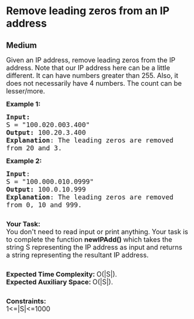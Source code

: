 # Remove leading zeros from an IP address
## Medium 
<div class="problem-statement" style="user-select: auto;">
                <p style="user-select: auto;"></p><p style="user-select: auto;"><span style="font-size: 18px; user-select: auto;">Given an IP address, remove leading zeros from the IP address. Note that our IP address here can be a little different. It can have numbers greater than 255. Also, it does not necessarily have 4 numbers. The count can be lesser/more.</span></p>

<p style="user-select: auto;"><span style="font-size: 18px; user-select: auto;"><strong style="user-select: auto;">Example 1:</strong></span></p>

<pre style="user-select: auto;"><span style="font-size: 18px; user-select: auto;"><strong style="user-select: auto;">Input:</strong>
S = "100.020.003.400"
<strong style="user-select: auto;">Output:</strong> 100.20.3.400</span><span style="font-size: 18px; user-select: auto;">
<strong style="user-select: auto;">Explanation</strong>: The leading zeros are removed
from 20 and 3.</span>
</pre>

<p style="user-select: auto;"><span style="font-size: 18px; user-select: auto;"><strong style="user-select: auto;">Example 2:</strong></span></p>

<pre style="user-select: auto;"><span style="font-size: 18px; user-select: auto;"><strong style="user-select: auto;">Input</strong>: 
S = "100.000.010.0999"
<strong style="user-select: auto;">Output:</strong> 100.0.10.999
<strong style="user-select: auto;">Explanation</strong>: The leading zeros are removed
from 0, 10 and 999.</span>
</pre>

<p style="user-select: auto;"><br style="user-select: auto;">
<span style="font-size: 18px; user-select: auto;"><strong style="user-select: auto;">Your Task:</strong><br style="user-select: auto;">
You don't need to read input or print anything. Your task is to complete the function&nbsp;<strong style="user-select: auto;">newIPAdd()&nbsp;</strong>which takes the string S representing the IP address as input and returns a&nbsp;string representing the resultant IP address.&nbsp;</span></p>

<p style="user-select: auto;"><br style="user-select: auto;">
<span style="font-size: 18px; user-select: auto;"><strong style="user-select: auto;">Expected Time Complexity:&nbsp;</strong>O(|S|).<br style="user-select: auto;">
<strong style="user-select: auto;">Expected Auxiliary Space:&nbsp;</strong>O(|S|).</span></p>

<p style="user-select: auto;"><br style="user-select: auto;">
<span style="font-size: 18px; user-select: auto;"><strong style="user-select: auto;">Constraints:</strong><br style="user-select: auto;">
1&lt;=|S|&lt;=1000</span></p>

<p style="user-select: auto;">&nbsp;</p>
 <p style="user-select: auto;"></p>
            </div>